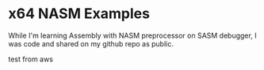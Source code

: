 # x64 NASM Examples

While I'm learning Assembly with NASM preprocessor on SASM debugger, I was code and shared on my github repo as public.

test  from aws
